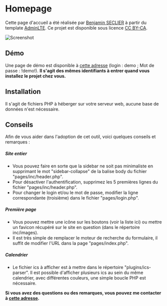 # Homepage
Cette page d'accueil a été réalisée par [Benjamin SECLIER](http://generation-linux.fr) à partir du template [AdminLTE](https://almsaeedstudio.com/preview).
Ce projet est disponible sous licence [CC BY-CA](http://creativecommons.org/licenses/by-sa/3.0/deed.fr).

![Screenshot](https://github.com/bseclier/homepage/raw/master/pages/inc/images/screenshot.jpg)

## Démo
Une page de démo est disponible à [cette adresse](http://generation-linux.fr/homepage) (login : demo ; Mot de passe : !demo!).
**Il s'agit des mêmes identifiants à entrer quand vous installez le projet chez vous.**

## Installation
Il s'agit de fichiers PHP à héberger sur votre serveur web, aucune base de données n'est nécessaire.

## Conseils
Afin de vous aider dans l'adoption de cet outil, voici quelques conseils et remarques :

##### Site entier
- Vous pouvez faire en sorte que la sidebar ne soit pas minimaliste en supprimant le mot "sidebar-collapse" de la balise body du fichier "pages/inc/header.php".
- Pour désactiver l'authentification, supprimez les 5 premières lignes du fichier "pages/inc/header.php".
- Pour changer le login et/ou le mot de passe, modifier la ligne correspondante (troisième) dans le fichier "pages/login.php".

##### Première page
- Vous pouvez mettre une icône sur les boutons (voir la liste ici) ou mettre un favicon récupéré sur le site en question (dans le répertoire inc/images).
- Il est très simple de remplacer le moteur de recherche du formulaire, il suffit de modifier l'URL dans la page "pages/index.php".

##### Calendrier
- Le fichier ics à afficher est à mettre dans le répertoire "plugins/ics-parser". Il est possible d'afficher plusieurs ics au sein du même calendrier, avec différentes couleurs, une simple boucle PHP est nécessaire.


**Si vous avez des questions ou des remarques, vous pouvez me contacter à [cette adresse](http://blog.elob.fr/index.php?contact).**
